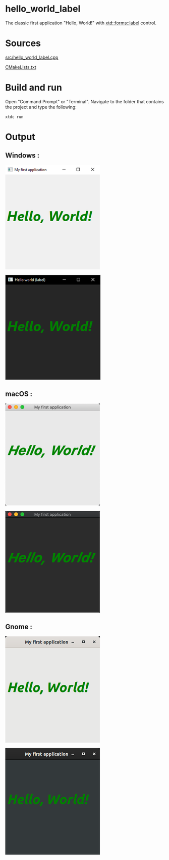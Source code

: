 # hello_world_label

The classic first application "Hello, World!" with  [xtd::forms::label](../../../../src/xtd.forms/include/xtd/forms/label.h) control.

# Sources

[src/hello_world_label.cpp](src/hello_world_label.cpp)

[CMakeLists.txt](CMakeLists.txt)

# Build and run

Open "Command Prompt" or "Terminal". Navigate to the folder that contains the project and type the following:

```shell
xtdc run
```

# Output

## Windows :

![Screenshot](../../../../docs/pictures/examples/hello_world_label_w.png)

![Screenshot](../../../../docs/pictures/examples/hello_world_label_wd.png)

## macOS :

![Screenshot](../../../../docs/pictures/examples/hello_world_label_m.png)

![Screenshot](../../../../docs/pictures/examples/hello_world_label_md.png)

## Gnome :

![Screenshot](../../../../docs/pictures/examples/hello_world_label_g.png)

![Screenshot](../../../../docs/pictures/examples/hello_world_label_gd.png)
